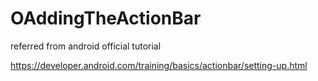 # OAddingTheActionBar
referred from android official tutorial

https://developer.android.com/training/basics/actionbar/setting-up.html

